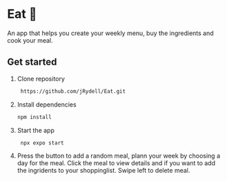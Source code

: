 # Eat 🍴
An app that helps you create your weekly menu, buy the ingredients and cook your meal.

## Get started

1. Clone repository

   ```bash
    https://github.com/jRydell/Eat.git
   ```
3. Install dependencies

   ```bash
   npm install
   ```
4. Start the app

   ```bash
    npx expo start
   ```

5. Press the button to add a random meal, plann your week by choosing a day for the meal. Click the meal to view details and if  you want to add the ingridents to your shoppinglist. Swipe left to delete meal.

